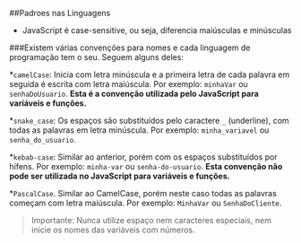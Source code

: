 ##Padroes nas Linguagens

* JavaScript é case-sensitive, ou seja, diferencia maiúsculas e minúsculas

###Existem várias convenções para nomes e cada linguagem de programação tem o seu. Seguem alguns deles:

*`camelCase`: Inicia com letra minúscula e a primeira letra de cada palavra em seguida é escrita com letra maiúscula. Por exemplo: `minhaVar` ou `senhaDoUsuario`. **Esta é a convenção utilizada pelo JavaScript para variáveis e funções.**

*`snake_case`: Os espaços são substituídos pelo caractere `_` (underline), com todas as palavras em letra minúscula. Por exemplo: `minha_variavel` ou `senha_do_usuario`.

*`kebab-case`: Similar ao anterior, porém com os espaços substituídos por hífens. Por exemplo: `minha-var` ou `senha-do-usuario`. **Esta convenção não pode ser utilizada no JavaScript para variáveis e funções.**

*`PascalCase`. Similar ao CamelCase, porém neste caso todas as palavras começam com letra maiúscula. Por exemplo: `MinhaVar` ou `SenhaDoCliente`.


>Importante: Nunca utilize espaço nem caracteres especiais, nem inicie os nomes das variáveis com números.
